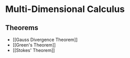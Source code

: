 # Multi-Dimensional Calculus

## Theorems

- [[Gauss Divergence Theorem]]
- [[Green's Theorem]]
- [[Stokes' Theorem]]